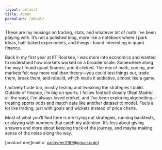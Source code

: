 ```yaml
---
layout: default
title: About
permalink: /about/
---
```



These are my musings on trading, stats, and whatever bit of math I’ve been playing with. It’s not a polished blog, more like a notebook where I park ideas, half-baked experiments, and things I found interesting in quant finance.

Back in my first year at IIT Roorkee, I was more into economics and wanted to understand how markets worked on a broader scale. Somewhere along the way I found quant finance, and it clicked. The mix of math, coding, and markets felt way more real than theory—you could test things out, trade them, break them, and rebuild, which made it addictive, almost like a game.

I actively trade too, mostly testing and tweaking the strategies I build. Outside of finance, I’m big on sports. I follow football closely (Real Madrid all the way), I’ve always loved cricket, and I’ve been exploring algobetting—treating sports odds and match data like another dataset to model. Feels a lot like trading, just with goals and wickets instead of price charts.

Most of what you’ll find here is me trying out strategies, running backtests, or playing with numbers that catch my attention. It’s less about giving answers and more about keeping track of the journey, and maybe making sense of the noise along the way.

[contact me](mailto: yashveer269@gmail.com)
